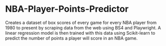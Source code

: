 # NBA-Player-Points-Predictor
Creates a dataset of box scores of every game for every NBA player from 1980 to present by scraping data from the web using BS4 and Playwright. A linear regression model is then trained with this data using Scikit-learn to predict the number of points a player will score in an NBA game. 

